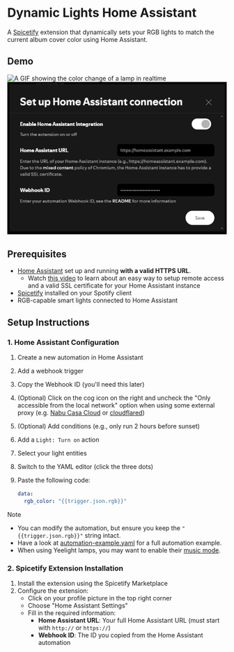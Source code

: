# Dynamic Lights Home Assistant

A [Spicetify](https://spicetify.app/) extension that dynamically sets your RGB lights to match the current album cover color using Home Assistant.

## Demo

<img src="img/demo.gif" width="600" alt="A GIF showing the color change of a lamp in realtime">
<img src="img/screenshot.png" width="600" alt="The settings screen">

## Prerequisites

- [Home Assistant](https://www.home-assistant.io/) set up and running **with a valid HTTPS URL**.
  - Watch [this video](https://www.youtube.com/watch?v=xXAwT9N-7Hw) to learn about an easy way to setup remote access and a valid SSL certificate for your Home Assistant instance
- [Spicetify](https://spicetify.app/) installed on your Spotify client
- RGB-capable smart lights connected to Home Assistant

## Setup Instructions

### 1. Home Assistant Configuration

1. Create a new automation in Home Assistant
2. Add a webhook trigger
3. Copy the Webhook ID (you'll need this later)
4. (Optional) Click on the cog icon on the right and uncheck the "Only accessible from the local network" option when using some external proxy (e.g. [Nabu Casa Cloud](https://www.nabucasa.com/) or [cloudflared](https://github.com/cloudflare/cloudflared))
5. (Optional) Add conditions (e.g., only run 2 hours before sunset)
6. Add a `Light: Turn on` action
7. Select your light entities
8. Switch to the YAML editor (click the three dots)
9. Paste the following code:

   ```yaml
   data:
     rgb_color: "{{trigger.json.rgb}}"
   ```

> [!NOTE]
>
> - You can modify the automation, but ensure you keep the `"{{trigger.json.rgb}}"` string intact.
> - Have a look at [automation-example.yaml](automation-example.yaml) for a full automation example.
> - When using Yeelight lamps, you may want to enable their [music mode](https://www.home-assistant.io/integrations/yeelight/#music-mode).

### 2. Spicetify Extension Installation

1. Install the extension using the Spicetify Marketplace
2. Configure the extension:
   - Click on your profile picture in the top right corner
   - Choose "Home Assistant Settings"
   - Fill in the required information:
     - **Home Assistant URL**: Your full Home Assistant URL (must start with `http://` or `https://`)
     - **Webhook ID**: The ID you copied from the Home Assistant automation
